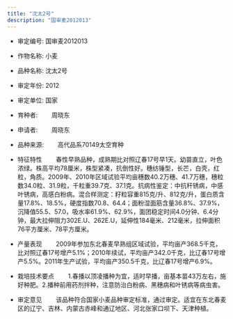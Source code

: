 ```yaml
---
title: "沈太2号"
description: "国审麦2012013"
---
```

* 审定编号:  国审麦2012013

*  作物名称:  小麦

*  品种名称:  沈太2号

*  审定年份:  2012

*  审定单位:  国家

* 育种者:  　　周晓东

*  申请者:  　　周晓东

*  品种来源:  　　高代品系70149太空育种

*  特征特性
　　春性早熟品种，成熟期比对照辽春17号早1天。幼苗直立，叶色浓绿。株高平均78厘米，株型紧凑，抗倒性好。穗纺锤型，长芒，白壳，红粒，角质。2009年、2010年区域试验平均亩穗数40.2万穗、41.7万穗，穗粒数34.0粒、31.9粒，千粒重39.7克、37.1克。抗病性鉴定：中抗秆锈病，中感叶锈病，高感白粉病。混合样测定：籽粒容重815克/升、812克/升，蛋白质含量17.8%、18.5%，硬度指数70.8、64.4；面粉湿面筋含量36.8%、37.9%，沉降值55.5、57.0，吸水率61.9%、62.9%，面团稳定时间4.0分钟、6.4分钟，最大拉伸阻力302E.U、262E.U，延伸性184毫米、212毫米，拉伸面积76平方厘米、78平方厘米。

*  产量表现
　　2009年参加东北春麦早熟组区域试验，平均亩产368.5千克，比对照辽春17号增产5.1%；2010年续试，平均亩产342.0千克，比辽春17号增产5.5%。2011年生产试验，平均亩产350.5千克，比辽春17号增产6.9%。

*  栽培技术要点
　　1.春播以顶凌播种为宜，适时早播，亩基本苗43万左右，施好种肥。2.播种前用药剂拌种，注意防治白粉病、黑穗病和叶锈病等病虫害。

*  审定意见
　　该品种符合国家小麦品种审定标准，通过审定。适宜在东北春麦区的辽宁、吉林、内蒙古赤峰和通辽地区、河北张家口坝下、天津种植。
